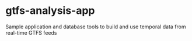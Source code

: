 # gtfs-analysis-app
 Sample application and database tools to build and use temporal data from real-time GTFS feeds
